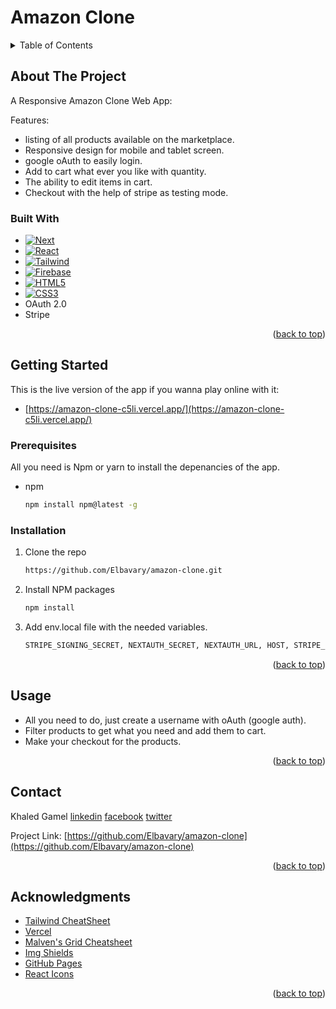 # Amazon Clone

<!-- TABLE OF CONTENTS -->
<details>
  <summary>Table of Contents</summary>
  <ol>
    <li>
      <a href="#about-the-project">About The Project</a>
      <ul>
        <li><a href="#built-with">Built With</a></li>
      </ul>
    </li>
    <li>
      <a href="#getting-started">Getting Started</a>
      <ul>
        <li><a href="#prerequisites">Prerequisites</a></li>
        <li><a href="#installation">Installation</a></li>
      </ul>
    </li>
    <li><a href="#usage">Usage</a></li>
    <li><a href="#contact">Contact</a></li>
    <li><a href="#acknowledgments">Acknowledgments</a></li>
  </ol>
</details>

<!-- ABOUT THE PROJECT -->

## About The Project

A Responsive Amazon Clone Web App:

Features:

- listing of all products available on the marketplace.
- Responsive design for mobile and tablet screen.
- google oAuth to easily login.
- Add to cart what ever you like with quantity.
- The ability to edit items in cart.
- Checkout with the help of stripe as testing mode.

### Built With

- [![Next][next.js]][next-url]
- [![React][react.js]][react-url]
- [![Tailwind][tailwind.css]][tailwind-url]
- [![Firebase][firebase.com]][firebase-url]
- [![HTML5][html5.com]][html5-url]
- [![CSS3][css3.com]][css3-url]
- OAuth 2.0
- Stripe

<p align="right">(<a href="#amazon-clone">back to top</a>)</p>

<!-- GETTING STARTED -->

## Getting Started

This is the live version of the app if you wanna play online with it:

- [https://amazon-clone-c5li.vercel.app/](https://amazon-clone-c5li.vercel.app/)

### Prerequisites

All you need is Npm or yarn to install the depenancies of the app.

- npm
  ```sh
  npm install npm@latest -g
  ```

### Installation

1. Clone the repo
   ```sh
   https://github.com/Elbavary/amazon-clone.git
   ```
2. Install NPM packages
   ```sh
   npm install
   ```
3. Add env.local file with the needed variables.
   ```sh
   STRIPE_SIGNING_SECRET, NEXTAUTH_SECRET, NEXTAUTH_URL, HOST, STRIPE_SECRET_KEY, STRIPE_PUBLIC_KEY, GOOGLE_ID, GOOGLE_SECRET.
   ```

<p align="right">(<a href="#amazon-clone">back to top</a>)</p>

<!-- USAGE EXAMPLES -->

## Usage

- All you need to do, just create a username with oAuth (google auth).
- Filter products to get what you need and add them to cart.
- Make your checkout for the products.

<p align="right">(<a href="#amazon-clone">back to top</a>)</p>

<!-- CONTACT -->

## Contact

Khaled Gamel [linkedin](https://www.linkedin.com/in/khaled-gamel-ba5b37223/) [facebook](https://www.facebook.com/khaledgamel6) [twitter](https://www.twitter.com/Khaled_Gamel)

Project Link: [https://github.com/Elbavary/amazon-clone](https://github.com/Elbavary/amazon-clone)

<p align="right">(<a href="#amazon-clone">back to top</a>)</p>

<!-- ACKNOWLEDGMENTS -->

## Acknowledgments

- [Tailwind CheatSheet](https://nerdcave.com/tailwind-cheat-sheet)
- [Vercel](https://vercel.com)
- [Malven's Grid Cheatsheet](https://grid.malven.co/)
- [Img Shields](https://shields.io)
- [GitHub Pages](https://pages.github.com)
- [React Icons](https://react-icons.github.io/react-icons/search)

<p align="right">(<a href="#amazon-clone">back to top</a>)</p>

<!-- MARKDOWN LINKS & IMAGES -->
<!-- https://www.markdownguide.org/basic-syntax/#reference-style-links -->

[next.js]: https://img.shields.io/badge/next.js-000000?style=for-the-badge&logo=nextdotjs&logoColor=white
[next-url]: https://nextjs.org/
[react.js]: https://img.shields.io/badge/React-20232A?style=for-the-badge&logo=react&logoColor=61DAFB
[react-url]: https://reactjs.org/
[tailwind.css]: https://img.shields.io/badge/tailwindcss-%2338B2AC.svg?style=for-the-badge&logo=tailwind-css&logoColor=white
[tailwind-url]: https://tailwindcss.com/
[firebase.com]: https://firebase.google.com/
[firebase-url]: https://img.shields.io/badge/firebase-%23039BE5.svg?style=for-the-badge&logo=firebase
[html5.com]: https://img.shields.io/badge/HTML5-E34F26?style=for-the-badge&logo=html5&logoColor=white
[html5-url]: https://html.com/html5/
[css3.com]: https://img.shields.io/badge/CSS3-1572B6?style=for-the-badge&logo=css3&logoColor=white
[css3-url]: https://www.w3.org/Style/CSS/Overview.en.html
